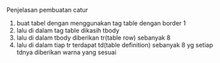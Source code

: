 Penjelasan pembuatan catur
1. buat tabel dengan menggunakan tag table dengan border 1
2. lalu di dalam tag table dikasih tbody
3. lalu di dalam tbody diberikan tr(table row) sebanyak 8
4. lalu di dalam tiap tr terdapat td(table definition) sebanyak 8 yg setiap tdnya diberikan warna yang sesuai
